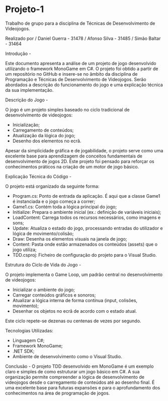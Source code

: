 # Projeto-1
Trabalho de grupo para a disciplina de Técnicas de Desenvolvimento de Videojogos.

Realizado por / Daniel Guerra - 31478
              / Afonso Silva - 31485
              / Simão Baltar - 31464

Introdução - 

Este documento apresenta a análise de um projeto de jogo desenvolvido utilizando o framework MonoGame em C#.
O projeto foi obtido a partir de um repositório no GitHub e insere-se no âmbito da disciplina de Programação e Técnicas de Desenvolvimento de Videojogos.
Serão abordados a descrição do funcionamento do jogo e uma explicação técnica da sua implementação.

Descrição do Jogo - 

O jogo é um projeto simples baseado no ciclo tradicional de desenvolvimento de videojogos:

- Inicialização;
- Carregamento de conteúdos;
- Atualização da lógica do jogo;
- Desenho dos elementos no ecrã.

Apesar da simplicidade gráfica e de jogabilidade, o projeto serve como uma excelente base para aprendizagem de conceitos fundamentais de desenvolvimento de jogos 2D.
Este projeto foi pensado para reforçar os conhecimentos práticos na criação de um motor de jogo básico.

Explicação Técnica do Código -

O projeto está organizado da seguinte forma:

- Program.cs: Ponto de entrada da aplicação. É aqui que a classe Game1 é instanciada e o jogo começa a correr;
- Game1.cs: Contém toda a lógica principal do jogo;
- Initialize: Prepara o ambiente inicial (ex.: definição de variáveis iniciais);
- LoadContent: Carrega todos os recursos necessários, como imagens e sons;
- Update: Atualiza o estado do jogo, processando entradas do utilizador e lógica de movimento/colisão;
- Draw: Desenha os elementos visuais na janela de jogo;
- Content: Pasta onde estão armazenados os conteúdos (assets) que o jogo utiliza;
- TDD.csproj: Ficheiro de configuração do projeto para o Visual Studio.

Estrutura do Ciclo de Vida do Jogo -

O projeto implementa o Game Loop, um padrão central no desenvolvimento de videojogos:

- Inicializar o ambiente do jogo;
- Carregar conteúdos gráficos e sonoros;
- Atualizar a lógica interna de forma contínua (input, colisões, movimento);
- Desenhar os objetos no ecrã de acordo com o estado atual.

Este ciclo repete-se dezenas ou centenas de vezes por segundo.

Tecnologias Utilizadas:

- Linguagem C#;
- Framework MonoGame;
- .NET SDK;
- Ambiente de desenvolvimento como o Visual Studio.

Conclusão - O projeto TDD desenvolvido em MonoGame é um exemplo claro e simples de como estruturar um jogo básico em C#.
A sua organização permite compreender a lógica de desenvolvimento de videojogos desde o carregamento de conteúdos até ao desenho final.
É uma excelente base para futuras expansões e para o aprofundamento dos conhecimentos na área de programação de jogos.

